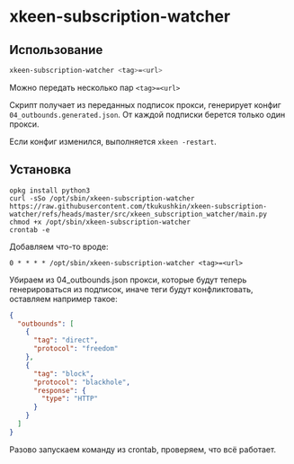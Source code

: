 # xkeen-subscription-watcher

## Использование

```bash
xkeen-subscription-watcher <tag>=<url>
```

Можно передать несколько пар `<tag>=<url>`

Скрипт получает из переданных подписок прокси, генерирует конфиг `04_outbounds.generated.json`. От каждой подписки берется только один прокси.

Если конфиг изменился, выполняется `xkeen -restart`.

## Установка

```shell
opkg install python3
curl -sSo /opt/sbin/xkeen-subscription-watcher https://raw.githubusercontent.com/tkukushkin/xkeen-subscription-watcher/refs/heads/master/src/xkeen_subscription_watcher/main.py
chmod +x /opt/sbin/xkeen-subscription-watcher
crontab -e
```

Добавляем что-то вроде:

```crontab
0 * * * * /opt/sbin/xkeen-subscription-watcher <tag>=<url>
```
 
Убираем из 04_outbounds.json прокси, которые будут теперь генерироваться из подписок, иначе теги будут конфликтовать,
оставляем например такое:

```json
{
  "outbounds": [
    {
      "tag": "direct",
      "protocol": "freedom"
    },
    {
      "tag": "block",
      "protocol": "blackhole",
      "response": {
        "type": "HTTP"
      }
    }
  ]
}
```

Разово запускаем команду из crontab, проверяем, что всё работает.
